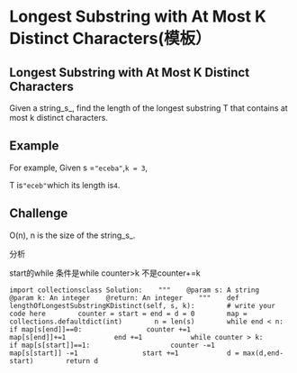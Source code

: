 # Longest Substring with At Most K Distinct Characters\(模板）

## Longest Substring with At Most K Distinct Characters

Given a string_s_, find the length of the longest substring T that contains at most k distinct characters.

## Example

For example, Given s =`"eceba"`,`k = 3`,

T is`"eceb"`which its length is`4`.

## Challenge

O\(n\), n is the size of the string_s_.

分析

start的while 条件是while counter&gt;k 不是counter+=k

```text
import collectionsclass Solution:    """    @param s: A string    @param k: An integer    @return: An integer    """    def lengthOfLongestSubstringKDistinct(self, s, k):        # write your code here        counter = start = end = d = 0        map = collections.defaultdict(int)        n = len(s)        while end < n:            if map[s[end]]==0:                counter +=1            map[s[end]]+=1            end +=1            while counter > k:                if map[s[start]]==1:                    counter -=1                map[s[start]] -=1                start +=1            d = max(d,end-start)        return d
```

